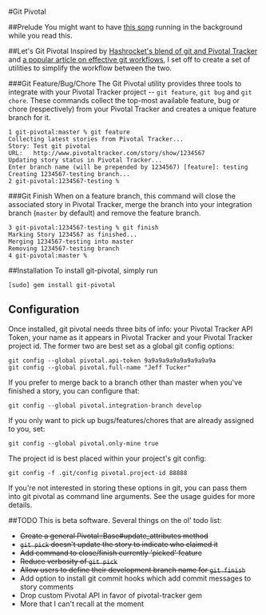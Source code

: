 #Git Pivotal

##Prelude
You might want to have [this song](http://www.dailymotion.com/video/x9vzh0_olivia-newton-john-lets-get-physica_music) running in the background while you read this.

##Let's Git Pivotal
Inspired by [Hashrocket's blend of git and Pivotal Tracker](http://reinh.com/blog/2009/03/02/a-git-workflow-for-agile-teams.html) and [a popular article on effective git workflows](http://nvie.com/archives/323), I set off to create a set of utilities to simplify the workflow between the two.

###Git Feature/Bug/Chore
The Git Pivotal utility provides three tools to integrate with your Pivotal Tracker project -- `git feature`, `git bug` and `git chore`.  These commands collect the top-most available feature, bug or chore (respectively) from your Pivotal Tracker and creates a unique feature branch for it.

    1 git-pivotal:master % git feature
    Collecting latest stories from Pivotal Tracker...
    Story: Test git pivotal
    URL:   http://www.pivotaltracker.com/story/show/1234567
    Updating story status in Pivotal Tracker...
    Enter branch name (will be prepended by 1234567) [feature]: testing
    Creating 1234567-testing branch...
    2 git-pivotal:1234567-testing %
    
###Git Finish
When on a feature branch, this command will close the associated story in Pivotal Tracker, merge the branch into your integration branch (`master` by default) and remove the feature branch.

    3 git-pivotal:1234567-testing % git finish
    Marking Story 1234567 as finished...
    Merging 1234567-testing into master
    Removing 1234567-testing branch
    4 git-pivotal:master %

##Installation
To install git-pivotal, simply run

    [sudo] gem install git-pivotal

<h2 id="config">Configuration</h2>
Once installed, git pivotal needs three bits of info: your Pivotal Tracker API Token, your name as it appears in Pivotal Tracker and your Pivotal Tracker project id.  The former two are best set as a global git config options:

    git config --global pivotal.api-token 9a9a9a9a9a9a9a9a9a9a
    git config --global pivotal.full-name "Jeff Tucker"

If you prefer to merge back to a branch other than master when you've finished a story, you can configure that:

    git config --global pivotal.integration-branch develop

If you only want to pick up bugs/features/chores that are already assigned to you, set:

    git config --global pivotal.only-mine true

The project id is best placed within your project's git config:

    git config -f .git/config pivotal.project-id 88888

If you're not interested in storing these options in git, you can pass them into git pivotal as command line arguments.  See the usage guides for more details.

##TODO
This is beta software.  Several things on the ol' todo list:

* <del>Create a general Pivotal::Base#update_attributes method</del>
* <del>`git pick` doesn't update the story to indicate who claimed it</del>
* <del>Add command to close/finish currently 'picked' feature</del>
* <del>Reduce verbosity of `git pick`</del>
* <del>Allow users to define their development branch name for `git finish`</del>
* Add option to install git commit hooks which add commit messages to story comments
* Drop custom Pivotal API in favor of pivotal-tracker gem
* More that I can't recall at the moment
